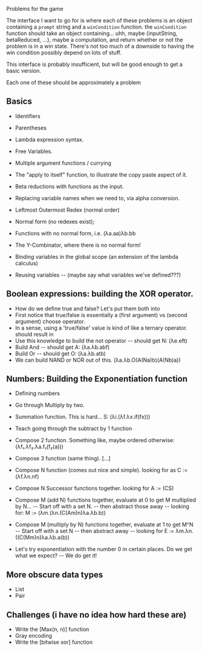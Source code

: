 Problems for the game

The interface I want to go for is where each of these problems is an object containing a `prompt` string and a `winCondition` function. the `winCondition` function should take an object containing... uhh, maybe {inputString, betaReduced, ...}, maybe a computation, and return whether or not the problem is in a win state. There's not too much of a downside to having the win condition possibly depend on lots of stuff.

This interface is probably insufficient, but will be good enough to get a basic version.

Each one of these should be approximately a problem

## Basics
- Identifiers
- Parentheses
- Lambda expression syntax.
- Free Variables.
- Multiple argument functions / currying
- The "apply to itself" function, to illustrate the copy paste aspect of it.
- Beta reductions with functions as the input.
- Replacing variable names when we need to, via alpha conversion.
- Leftmost Outermost Redex (normal order)
- Normal form (no redexes exist);
- Functions with no normal form, i.e. (λa.aa)λb.bb
- The Y-Combinator, where there is no normal form!

- Binding variables in the global scope (an extension of the lambda calculus)
- Reusing variables
-- (maybe say what variables we've defined???)

## Boolean expressions: building the XOR operator.
- How do we define true and false? Let's put them both into
- First notice that true/false is essentially a (first argument) vs (second argument) choose operator.
- In a sense, using a 'true/false' value is kind of like a ternary operator. should result in
- Use this knowledge to build the not operator -- should get N: (λe.eft)
- Build And -- should get A: (λa.λb.abf)
- Build Or -- should get O: (λa.λb.atb)
- We can build NAND or NOR out of this. (λa.λb.O(A(Na)b)(A(Nb)a))

## Numbers: Building the Exponentiation function
- Defining numbers
- Go through Multiply by two.
- Summation function. This is hard... S: (λi.(λf.λx.if(fx)))
- Teach going through the subtract by 1 function

- Compose 2 function. Something like, maybe ordered otherwise: (λf₁.λf₂.λa.f₁(f₂(a)))
- Compose 3 function (same thing).
[...]
- Compose N function (comes out nice and simple). looking for as C := (λf.λn.nf)
- Compose N Successor functions together. looking for A := (CS)
- Compose M (add N) functions together, evaluate at 0 to get M multiplied by N...
-- Start off with a set N.
-- then abstract those away
-- looking for: M := (λm.(λn.(C(Am)n)λa.λb.b))

- Compose M (multiply by N) functions together, evaluate at 1 to get M^N
-- Start off with a set N
-- then abstract away
-- looking for E := λm.λn.((C(Mm)n)λa.λb.a(b))

- Let's try exponentiation with the number 0 in certain places. Do we get what we expect?
-- We do get it!

## More obscure data types
- List
- Pair


## Challenges (i have no idea how hard these are)
- Write the [Max(n, n)] function
- Gray encoding
- Write the [bitwise xor] function
